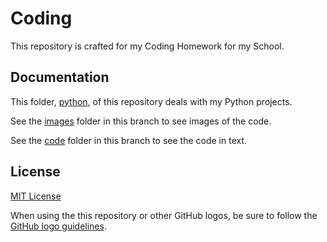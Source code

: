 # Coding

This repository is crafted for my Coding Homework for my School.

## Documentation

This folder, [python](https://github.com/toughneedle/coding/blob/main/python), of this repository deals with my Python projects.

See the [images](https://github.com/toughneedle/coding/blob/main/python/images) folder in this branch to see images of the code.

See the [code](https://github.com/toughneedle/coding/blob/main/python/code) folder in this branch to see the code in text.

## License

[MIT License](https://github.com/toughneedle/coding/blob/main/LICENSE.md)

When using the this repository or other GitHub logos, be sure to follow the [GitHub logo guidelines](https://github.com/logos).
